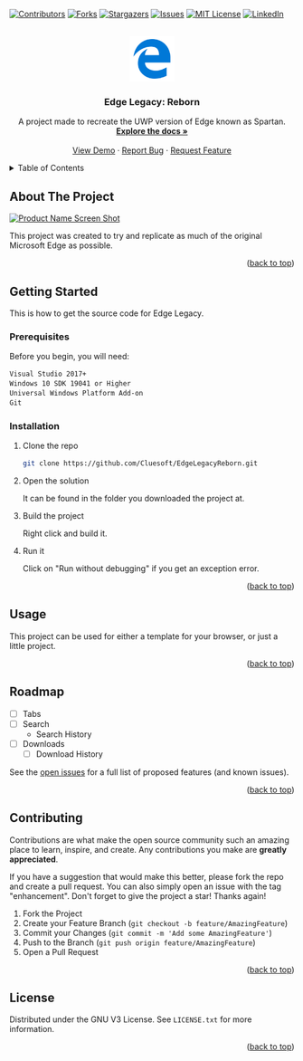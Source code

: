 <!-- Improved compatibility of back to top link: See: https://github.com/othneildrew/Best-README-Template/pull/73 -->
<a name="readme-top"></a>
<!--
*** Thanks for checking out the Best-README-Template. If you have a suggestion
*** that would make this better, please fork the repo and create a pull request
*** or simply open an issue with the tag "enhancement".
*** Don't forget to give the project a star!
*** Thanks again! Now go create something AMAZING! :D
-->



<!-- PROJECT SHIELDS -->
<!--
*** I'm using markdown "reference style" links for readability.
*** Reference links are enclosed in brackets [ ] instead of parentheses ( ).
*** See the bottom of this document for the declaration of the reference variables
*** for contributors-url, forks-url, etc. This is an optional, concise syntax you may use.
*** https://www.markdownguide.org/basic-syntax/#reference-style-links
-->
[![Contributors][contributors-shield]][contributors-url]
[![Forks][forks-shield]][forks-url]
[![Stargazers][stars-shield]][stars-url]
[![Issues][issues-shield]][issues-url]
[![MIT License][license-shield]][license-url]
[![LinkedIn][linkedin-shield]][linkedin-url]



<!-- PROJECT LOGO -->
<br />
<div align="center">
  <a href="https://github.com/Cluesoft/EdgeLegacyReborn">
    <img src="docs/images/Microsoft Edge (Legacy) contrast-standard.svg" alt="Logo" width="80" height="80">
  </a>

<h3 align="center">Edge Legacy: Reborn</h3>

  <p align="center">
    A project made to recreate the UWP version of Edge known as Spartan.
    <br />
    <a href="https://github.com/Cluesoft/EdgeLegacyReborn"><strong>Explore the docs »</strong></a>
    <br />
    <br />
    <a href="https://github.com/Cluesoft/EdgeLegacyReborn">View Demo</a>
    ·
    <a href="https://github.com/Cluesoft/EdgeLegacyReborn/issues/new?labels=bug&template=bug-report---.md">Report Bug</a>
    ·
    <a href="https://github.com/Cluesoft/EdgeLegacyReborn/issues/new?labels=enhancement&template=feature-request---.md">Request Feature</a>
  </p>
</div>



<!-- TABLE OF CONTENTS -->
<details>
  <summary>Table of Contents</summary>
  <ol>
    <li>
      <a href="#about-the-project">About The Project</a>
      <ul>
        <li><a href="#built-with">Built With</a></li>
      </ul>
    </li>
    <li>
      <a href="#getting-started">Getting Started</a>
      <ul>
        <li><a href="#prerequisites">Prerequisites</a></li>
        <li><a href="#installation">Installation</a></li>
      </ul>
    </li>
    <li><a href="#usage">Usage</a></li>
    <li><a href="#roadmap">Roadmap</a></li>
    <li><a href="#contributing">Contributing</a></li>
    <li><a href="#license">License</a></li>
    <li><a href="#contact">Contact</a></li>
    <li><a href="#acknowledgments">Acknowledgments</a></li>
  </ol>
</details>



<!-- ABOUT THE PROJECT -->
## About The Project

[![Product Name Screen Shot][product-screenshot]](https://example.com)

This project was created to try and replicate as much of the original Microsoft Edge as possible.
<p align="right">(<a href="#readme-top">back to top</a>)</p>



<!-- GETTING STARTED -->
## Getting Started

This is how to get the source code for Edge Legacy.

### Prerequisites

Before you begin, you will need:
  ```sh
  Visual Studio 2017+
  Windows 10 SDK 19041 or Higher
  Universal Windows Platform Add-on
  Git
  ```

### Installation

1. Clone the repo
   ```sh
   git clone https://github.com/Cluesoft/EdgeLegacyReborn.git
   ```
2. Open the solution
   
   It can be found in the folder you downloaded the project at.
3. Build the project
   
   Right click and build it.
4. Run it
   
   Click on "Run without debugging" if you get an exception error.

<p align="right">(<a href="#readme-top">back to top</a>)</p>



<!-- USAGE EXAMPLES -->
## Usage

This project can be used for either a template for your browser, or just a little project.

<p align="right">(<a href="#readme-top">back to top</a>)</p>



<!-- ROADMAP -->
## Roadmap

- [ ] Tabs
- [ ] Search
    - Search History
- [ ] Downloads
    - [ ] Download History

See the [open issues](https://github.com/Cluesoft/EdgeLegacyReborn/issues) for a full list of proposed features (and known issues).

<p align="right">(<a href="#readme-top">back to top</a>)</p>



<!-- CONTRIBUTING -->
## Contributing

Contributions are what make the open source community such an amazing place to learn, inspire, and create. Any contributions you make are **greatly appreciated**.

If you have a suggestion that would make this better, please fork the repo and create a pull request. You can also simply open an issue with the tag "enhancement".
Don't forget to give the project a star! Thanks again!

1. Fork the Project
2. Create your Feature Branch (`git checkout -b feature/AmazingFeature`)
3. Commit your Changes (`git commit -m 'Add some AmazingFeature'`)
4. Push to the Branch (`git push origin feature/AmazingFeature`)
5. Open a Pull Request

<p align="right">(<a href="#readme-top">back to top</a>)</p>



<!-- LICENSE -->
## License

Distributed under the GNU V3 License. See `LICENSE.txt` for more information.

<p align="right">(<a href="#readme-top">back to top</a>)</p>



<!-- MARKDOWN LINKS & IMAGES -->
<!-- https://www.markdownguide.org/basic-syntax/#reference-style-links -->
[contributors-shield]: https://img.shields.io/github/contributors/Cluesoft/EdgeLegacyReborn.svg?style=for-the-badge
[contributors-url]: https://github.com/Cluesoft/EdgeLegacyReborn/graphs/contributors
[forks-shield]: https://img.shields.io/github/forks/Cluesoft/EdgeLegacyReborn.svg?style=for-the-badge
[forks-url]: https://github.com/Cluesoft/EdgeLegacyReborn/network/members
[stars-shield]: https://img.shields.io/github/stars/Cluesoft/EdgeLegacyReborn.svg?style=for-the-badge
[stars-url]: https://github.com/Cluesoft/EdgeLegacyReborn/stargazers
[issues-shield]: https://img.shields.io/github/issues/Cluesoft/EdgeLegacyReborn.svg?style=for-the-badge
[issues-url]: https://github.com/Cluesoft/EdgeLegacyReborn/issues
[license-shield]: https://img.shields.io/github/license/Cluesoft/EdgeLegacyReborn.svg?style=for-the-badge
[license-url]: https://github.com/Cluesoft/EdgeLegacyReborn/blob/master/LICENSE.txt
[linkedin-shield]: https://img.shields.io/badge/-LinkedIn-black.svg?style=for-the-badge&logo=linkedin&colorB=555
[linkedin-url]: https://linkedin.com/in/linkedin_username
[product-screenshot]: images/screenshot.png
[Next.js]: https://img.shields.io/badge/next.js-000000?style=for-the-badge&logo=nextdotjs&logoColor=white
[Next-url]: https://nextjs.org/
[React.js]: https://img.shields.io/badge/React-20232A?style=for-the-badge&logo=react&logoColor=61DAFB
[React-url]: https://reactjs.org/
[Vue.js]: https://img.shields.io/badge/Vue.js-35495E?style=for-the-badge&logo=vuedotjs&logoColor=4FC08D
[Vue-url]: https://vuejs.org/
[Angular.io]: https://img.shields.io/badge/Angular-DD0031?style=for-the-badge&logo=angular&logoColor=white
[Angular-url]: https://angular.io/
[Svelte.dev]: https://img.shields.io/badge/Svelte-4A4A55?style=for-the-badge&logo=svelte&logoColor=FF3E00
[Svelte-url]: https://svelte.dev/
[Laravel.com]: https://img.shields.io/badge/Laravel-FF2D20?style=for-the-badge&logo=laravel&logoColor=white
[Laravel-url]: https://laravel.com
[Bootstrap.com]: https://img.shields.io/badge/Bootstrap-563D7C?style=for-the-badge&logo=bootstrap&logoColor=white
[Bootstrap-url]: https://getbootstrap.com
[JQuery.com]: https://img.shields.io/badge/jQuery-0769AD?style=for-the-badge&logo=jquery&logoColor=white
[JQuery-url]: https://jquery.com 
